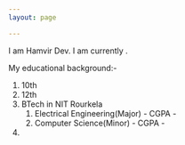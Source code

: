 ```yaml
---
layout: page

---
```

I am Hamvir Dev. I am currently .

My educational background:-
1. 10th
2. 12th
3. BTech in NIT Rourkela
    1. Electrical Engineering(Major) - CGPA -
    2. Computer Science(Minor) - CGPA -
4.
